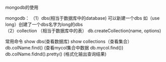 mongodb的使用

mongodb： （1）dbs(相当于数据库中的database) 
               可以新建一个dbs 如（use long）创建了一个dbs名字为long的dbs  
          （2）collection （相当于数据库中的表） 
               db.createCollection(name, options) 
               
                 
 常用命令  show dbs(查看数据库)
           show collections（查看集合）
           db.colName.find() (查看mycol集合中数据  db.mycol.find())
           db.colName.fidnd().pretty() (格式化输出查询结果)